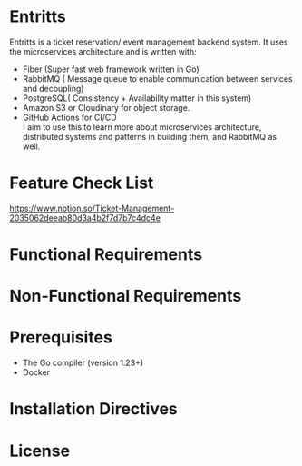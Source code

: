 # Entritts
Entritts is a ticket reservation/ event management backend system.
It uses the microservices architecture and is written with:
-  Fiber (Super fast web framework written in Go)
-  RabbitMQ ( Message queue to enable communication between services and decoupling)
-  PostgreSQL( Consistency + Availability matter in this system)
-  Amazon S3 or Cloudinary for object storage.
-  GitHub Actions for CI/CD  
I aim to use this to learn more about microservices architecture, distributed systems and
patterns in building them, and RabbitMQ as well.

# Feature Check List
https://www.notion.so/Ticket-Management-2035062deeab80d3a4b2f7d7b7c4dc4e
# Functional Requirements

# Non-Functional Requirements

# Prerequisites
- The Go compiler (version 1.23+)
- Docker
# Installation Directives

# License



